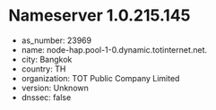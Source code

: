 # Nameserver 1.0.215.145

* as_number: 23969
* name: node-hap.pool-1-0.dynamic.totinternet.net.
* city: Bangkok
* country: TH
* organization: TOT Public Company Limited
* version: Unknown
* dnssec: false
